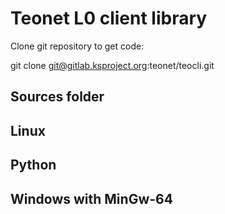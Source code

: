 # Teonet L0 client library

Clone git repository to get code:

git clone git@gitlab.ksproject.org:teonet/teocli.git

## Sources folder

## Linux

## Python

## Windows with MinGw-64
